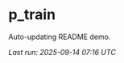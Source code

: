 # p_train

Auto-updating README demo.

<!--START_SECTION:status-->
_Last run: 2025-09-14 07:16 UTC_
<!--END_SECTION:status-->



























































































































































































































































































































































































































































































































































































